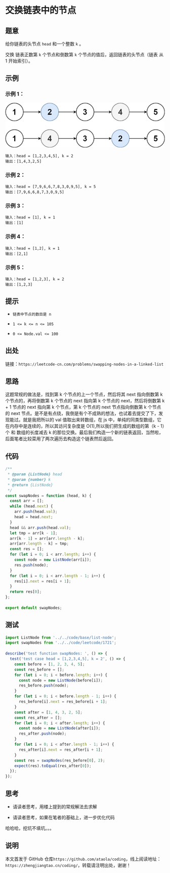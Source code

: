 # 交换链表中的节点

## 题意

给你链表的头节点 `head` 和一个整数 `k` 。

交换 链表正数第 `k` 个节点和倒数第 `k` 个节点的值后，返回链表的头节点（链表 从 1 开始索引）。

## 示例

### 示例 1：

![linkedlist](../../img/linked1.jpg)

```
输入：head = [1,2,3,4,5], k = 2
输出：[1,4,3,2,5]
```

### 示例 2：

```
输入：head = [7,9,6,6,7,8,3,0,9,5], k = 5
输出：[7,9,6,6,8,7,3,0,9,5]
```

### 示例 3：

```
输入：head = [1], k = 1
输出：[1]
```

### 示例 4：

```
输入：head = [1,2], k = 1
输出：[2,1]
```

### 示例 5：

```
输入：head = [1,2,3], k = 2
输出：[1,2,3]
```

## 提示

- `链表中节点的数目是 n`

- `1 <= k <= n <= 105`

- `0 <= Node.val <= 100`

## 出处

链接：`https://leetcode-cn.com/problems/swapping-nodes-in-a-linked-list`

## 思路

这题常规的做法是，找到第 k 个节点的上一个节点，然后将其 next 指向倒数第 k 个节点的，再将倒数第 k 个节点的 next 指向第 k 个节点的 next，然后将倒数第 k + 1 节点的 next 指向第 k 个节点，第 k 个节点的 next 节点指向倒数第 k 个节点的 next 节点。是不是有点绕，我倒是有个不成熟的想法，也试着去提交了下，发现能过。就是我把所以的 val 值取出来转数组，在 js 中，单纯的同类型数组，它在内存中是连续的，所以其访问复杂度是 O(1),所以我们把生成的数组的第（k - 1）个 和 数组的长度减去 k 的那位交换。最后我们构造一个新的链表返回，当然啦，后面笔者比较菜用了两次遍历去构造这个链表然后返回。

## 代码

```javascript
/**
 * @param {ListNode} head
 * @param {number} k
 * @return {ListNode}
 */
const swapNodes = function (head, k) {
  const arr = [];
  while (head.next) {
    arr.push(head.val);
    head = head.next;
  }
  head && arr.push(head.val);
  let tmp = arr[k - 1];
  arr[k - 1] = arr[arr.length - k];
  arr[arr.length - k] = tmp;
  const res = [];
  for (let i = 0; i < arr.length; i++) {
    const node = new ListNode(arr[i]);
    res.push(node);
  }
  for (let i = 0; i < arr.length - 1; i++) {
    res[i].next = res[i + 1];
  }
  return res[0];
};

export default swapNodes;
```

## 测试

```javascript
import ListNode from '../../code/base/list-node';
import swapNodes from '../../code/leetcode/1721';

describe('test function swapNodes: ', () => {
  test('test case head = [1,2,3,4,5], k = 2', () => {
    const before = [1, 2, 3, 4, 5];
    const res_before = [];
    for (let i = 0; i < before.length; i++) {
      const node = new ListNode(before[i]);
      res_before.push(node);
    }
    for (let i = 0; i < before.length - 1; i++) {
      res_before[i].next = res_before[i + 1];
    }
    const after = [1, 4, 3, 2, 5];
    const res_after = [];
    for (let i = 0; i < after.length; i++) {
      const node = new ListNode(after[i]);
      res_after.push(node);
    }
    for (let i = 0; i < after.length - 1; i++) {
      res_after[i].next = res_after[i + 1];
    }
    const res = swapNodes(res_before[0], 2);
    expect(res).toEqual(res_after[0]);
  });
});
```

## 思考

- 请读者思考，用楼上提到的常规解法去求解

- 请读者思考，如果在笔者的基础上，进一步优化代码

哈哈哈，挖坑不填坑。。。

## 说明

本文首发于 GitHub 仓库`https://github.com/ataola/coding`，线上阅读地址：`https://zhengjiangtao.cn/coding/`，转载请注明出处，谢谢！
